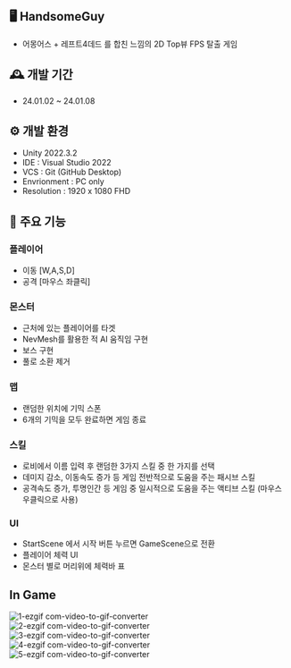 ## 🖥️ HandsomeGuy
- 어몽어스 + 레프트4데드 를 합친 느낌의 2D Top뷰 FPS 탈출 게임

## 🕰️ 개발 기간
- 24.01.02 ~ 24.01.08

## ⚙️ 개발 환경
- Unity 2022.3.2
- IDE : Visual Studio 2022
- VCS : Git (GitHub Desktop)
- Envrionment : PC only
- Resolution : 1920 x 1080 FHD

## 📌 주요 기능
### 플레이어
- 이동 [W,A,S,D]
- 공격 [마우스 좌클릭]

### 몬스터
- 근처에 있는 플레이어를 타겟
- NevMesh를 활용한 적 AI 움직임 구현
- 보스 구현
- 풀로 소환 제거

### 맵
- 랜덤한 위치에 기믹 스폰
- 6개의 기믹을 모두 완료하면 게임 종료

### 스킬
- 로비에서 이름 입력 후 랜덤한 3가지 스킬 중 한 가지를 선택
- 데미지 감소, 이동속도 증가 등 게임 전반적으로 도움을 주는 패시브 스킬
- 공격속도 증가, 투명인간 등 게임 중 일시적으로 도움을 주는 액티브 스킬 (마우스 우클릭으로 사용)

### UI
- StartScene 에서 시작 버튼 누르면 GameScene으로 전환
- 플레이어 체력 UI
- 몬스터 별로 머리위에 체력바 표

## In Game
![1-ezgif com-video-to-gif-converter](https://github.com/dotoolboy/HandsomeGuy/assets/149443435/f9576e3c-8ba8-4e90-a1d8-00af6564fc9a)
![2-ezgif com-video-to-gif-converter](https://github.com/dotoolboy/HandsomeGuy/assets/149443435/ea7b1807-5870-4e27-839a-976d0284012c)
![3-ezgif com-video-to-gif-converter](https://github.com/dotoolboy/HandsomeGuy/assets/149443435/1cb488f6-a8fb-46d9-ad5f-ffc876753782)
![4-ezgif com-video-to-gif-converter](https://github.com/dotoolboy/HandsomeGuy/assets/149443435/5a316c1a-38e5-44b1-adaa-ffc86b287ded)
![5-ezgif com-video-to-gif-converter](https://github.com/dotoolboy/HandsomeGuy/assets/149443435/ba827bca-c6d6-4ab1-89fb-d24b155072c2)

